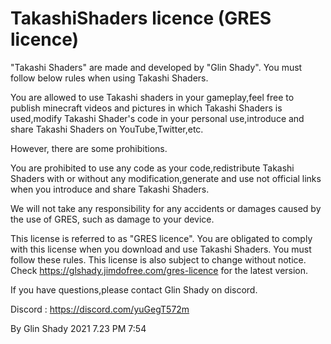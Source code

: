 # TakashiShaders licence (GRES licence)
"Takashi Shaders" are made and developed by "Glin Shady".
You must follow below rules when using Takashi Shaders.

You are allowed to use Takashi shaders in your gameplay,feel free to publish minecraft videos and pictures in which Takashi Shaders is used,modify Takashi Shader's code in your personal use,introduce and share Takashi Shaders on YouTube,Twitter,etc.

However, there are some prohibitions.

You are prohibited to use any code as your code,redistribute Takashi Shaders with or without any modification,generate and use not official links when you introduce and share Takashi Shaders.

We will not take any responsibility for any accidents or damages caused by the use of GRES, such as damage to your device.

This license is referred to as "GRES licence". 
You are obligated to comply with this license when you download and use Takashi Shaders.
You must follow these rules.
This license is also subject to change without notice. Check https://glshady.jimdofree.com/gres-licence for the latest version.

If you have questions,please contact Glin Shady on discord.

Discord : https://discord.com/yuGegT572m

By Glin Shady
2021 7.23 PM 7:54
